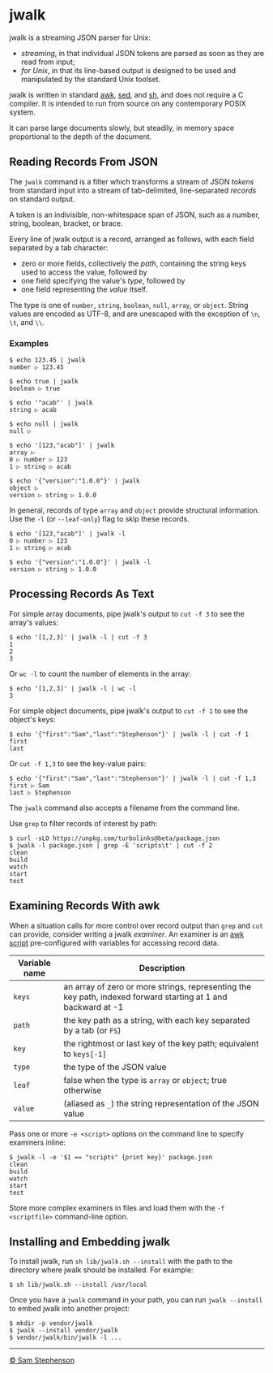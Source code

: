 # jwalk

jwalk is a streaming JSON parser for Unix:

* _streaming_, in that individual JSON tokens are parsed as soon as they are read from input;
* _for Unix_, in that its line-based output is designed to be used and manipulated by the standard Unix toolset.

jwalk is written in standard [awk][awk], [sed][sed], and [sh][sh], and does not require a C compiler. It is intended to run from source on any contemporary POSIX system.

It can parse large documents slowly, but steadily, in memory space proportional to the depth of the document.

## Reading Records From JSON

The `jwalk` command is a filter which transforms a stream of JSON _tokens_ from standard input into a stream of tab-delimited, line-separated _records_ on standard output.

A token is an indivisible, non-whitespace span of JSON, such as a number, string, boolean, bracket, or brace.

Every line of jwalk output is a record, arranged as follows, with each field separated by a tab character:

* zero or more fields, collectively the _path_, containing the string keys used to access the value, followed by
* one field specifying the value's _type_, followed by
* one field representing the _value_ itself.

The type is one of `number`, `string`, `boolean`, `null`, `array`, or `object`. String values are encoded as UTF-8, and are unescaped with the exception of `\n`, `\t`, and `\\`.

### Examples

    $ echo 123.45 | jwalk
    number ▷ 123.45

    $ echo true | jwalk
    boolean ▷ true

    $ echo '"acab"' | jwalk
    string ▷ acab

    $ echo null | jwalk
    null ▷

    $ echo '[123,"acab"]' | jwalk
    array ▷
    0 ▷ number ▷ 123
    1 ▷ string ▷ acab

    $ echo '{"version":"1.0.0"}' | jwalk
    object ▷
    version ▷ string ▷ 1.0.0

In general, records of type `array` and `object` provide structural information. Use the `-l` (or `--leaf-only`) flag to skip these records.

    $ echo '[123,"acab"]' | jwalk -l
    0 ▷ number ▷ 123
    1 ▷ string ▷ acab

    $ echo '{"version":"1.0.0"}' | jwalk -l
    version ▷ string ▷ 1.0.0

## Processing Records As Text

For simple array documents, pipe jwalk's output to `cut -f 3` to see the array's values:

    $ echo '[1,2,3]' | jwalk -l | cut -f 3
    1
    2
    3

Or `wc -l` to count the number of elements in the array:

    $ echo '[1,2,3]' | jwalk -l | wc -l
    3

For simple object documents, pipe jwalk's output to `cut -f 1` to see the object's keys:

    $ echo '{"first":"Sam","last":"Stephenson"}' | jwalk -l | cut -f 1
    first
    last

Or `cut -f 1,3` to see the key-value pairs:

    $ echo '{"first":"Sam","last":"Stephenson"}' | jwalk -l | cut -f 1,3
    first ▷ Sam
    last ▷ Stephenson

The `jwalk` command also accepts a filename from the command line.

Use `grep` to filter records of interest by path:

    $ curl -sLO https://unpkg.com/turbolinks@beta/package.json
    $ jwalk -l package.json | grep -E 'scripts\t' | cut -f 2
    clean
    build
    watch
    start
    test

## Examining Records With awk

When a situation calls for more control over record output than `grep` and `cut` can provide, consider writing a jwalk _examiner_. An examiner is an [awk script][awk] pre-configured with variables for accessing record data.

Variable name | Description
------------- | -----------
`keys`        | an array of zero or more strings, representing the key path, indexed forward starting at 1 and backward at -1
`path`        |  the key path as a string, with each key separated by a tab (or `FS`)
`key`         | the rightmost or last key of the key path; equivalent to `keys[-1]`
`type`        | the type of the JSON value
`leaf`        | false when the type is `array` or `object`; true otherwise
`value`       | (aliased as `_`) the string representation of the JSON value

Pass one or more `-e <script>` options on the command line to specify examiners inline:

    $ jwalk -l -e '$1 == "scripts" {print key}' package.json
    clean
    build
    watch
    start
    test

Store more complex examiners in files and load them with the `-f <scriptfile>` command-line option.

## Installing and Embedding jwalk

To install jwalk, run `sh lib/jwalk.sh --install` with the path to the directory where jwalk should be installed. For example:

    $ sh lib/jwalk.sh --install /usr/local

Once you have a `jwalk` command in your path, you can run `jwalk --install` to embed jwalk into another project:

    $ mkdir -p vendor/jwalk
    $ jwalk --install vendor/jwalk
    $ vendor/jwalk/bin/jwalk -l ...

---

[© Sam Stephenson](LICENSE)

[awk]: http://pubs.opengroup.org/onlinepubs/9699919799/utilities/awk.html
[sed]: http://pubs.opengroup.org/onlinepubs/9699919799/utilities/sed.html
[sh]: http://pubs.opengroup.org/onlinepubs/9699919799/utilities/V3_chap02.html
